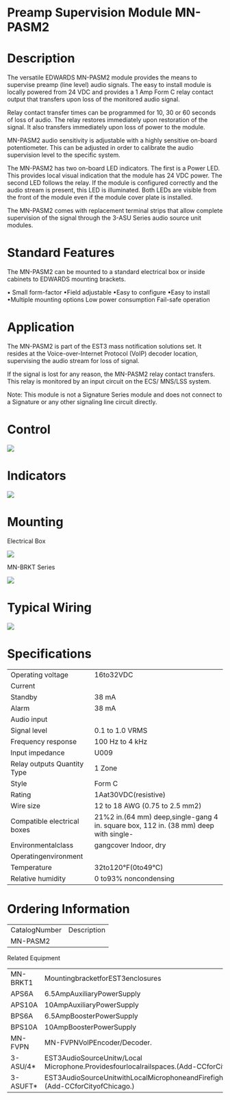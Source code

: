 # Preamp Supervision Module MN-PASM2  

# Description  

The versatile EDWARDS MN-PASM2 module provides the means to supervise preamp (line level) audio signals. The easy to install module is locally powered from 24 VDC and provides a 1 Amp Form C relay contact output that transfers upon loss of the monitored audio signal.  

Relay contact transfer times can be programmed for 10, 30 or 60 seconds of loss of audio. The relay restores immediately upon restoration of the signal. It also transfers immediately upon loss of power to the module.  

MN-PASM2 audio sensitivity is adjustable with a highly sensitive on-board potentiometer. This can be adjusted in order to calibrate the audio supervision level to the specific system.  

The MN-PASM2 has two on-board LED indicators. The first is a Power LED. This provides local visual indication that the module has 24 VDC power. The second LED follows the relay. If the module is configured correctly and the audio stream is present, this LED is illuminated.  Both LEDs are visible from the front of the module even if the module cover plate is installed.  

The MN-PASM2 comes with replacement terminal strips that allow complete supervision of the signal through the 3-ASU Series audio source unit modules.  

# Standard Features  

The MN-PASM2 can be mounted to a standard electrical box or inside cabinets to EDWARDS mounting brackets.  

•	 Small form-factor •Field adjustable •Easy to configure •Easy to install •Multiple mounting options Low power consumption Fail-safe operation  

# Application  

The MN-PASM2 is part of the EST3 mass notification solutions set. It resides at the Voice-over-Internet Protocol (VoIP) decoder location, supervising the audio stream for loss of signal.  

If the signal is lost for any reason, the MN-PASM2 relay contact transfers. This relay is monitored by an input circuit on the ECS/ MNS/LSS system.  

Note: This module is not a Signature Series module and does not connect to a Signature or any other signaling line circuit directly.  

# Control  

![](images/c7c98c82b1017eccfdeafd22b28727d3d21bf0e5a0c18890cee3344862209d28.jpg)  

# Indicators  

![](images/5ea599403fd73921769e36482538f4913da87e7f1a43b72c44c139a5c836592c.jpg)  

# Mounting  

Electrical Box  

![](images/3209c3271cf21535be03a964da77b2bde06f2ffa2d8c922c5b61827cbea87ae7.jpg)  

MN-BRKT Series  

![](images/85624b5305d0516a96635a7fabb9f7aa4eb58d261e82236819b44f9b68137c3b.jpg)  

# Typical Wiring  

![](images/1a5a67c6ff1d5a72150ea97afa93cb921deb690f3086a5db0acba6cba2fd1e0f.jpg)  

# Specifications  

<html><body><table><tr><td>Operating voltage</td><td>16to32VDC</td></tr><tr><td>Current</td><td></td></tr><tr><td>Standby</td><td>38 mA</td></tr><tr><td>Alarm</td><td>38 mA</td></tr><tr><td>Audio input</td><td></td></tr><tr><td>Signal level</td><td>0.1 to 1.0 VRMS</td></tr><tr><td>Frequency response</td><td>100 Hz to 4 kHz</td></tr><tr><td>Input impedance</td><td>U009</td></tr><tr><td>Relay outputs Quantity Type</td><td>1 Zone</td></tr><tr><td>Style</td><td>Form C</td></tr><tr><td>Rating</td><td>1Aat30VDC(resistive)</td></tr><tr><td>Wire size</td><td>12 to 18 AWG (0.75 to 2.5 mm2)</td></tr><tr><td>Compatible electrical boxes</td><td>21%2 in.(64 mm) deep,single-gang 4 in. square box, 112 in. (38 mm) deep with single-</td></tr><tr><td>Environmentalclass</td><td>gangcover Indoor, dry</td></tr><tr><td>Operatingenvironment</td><td></td></tr><tr><td>Temperature</td><td>32to120°F(0to49°C)</td></tr><tr><td>Relative humidity</td><td>0 to93% noncondensing</td></tr></table></body></html>  

# Ordering Information  

<html><body><table><tr><td>CatalogNumber</td><td>Description</td></tr><tr><td>MN-PASM2</td><td></td></tr></table></body></html>  

Related Equipment   


<html><body><table><tr><td>MN-BRKT1</td><td>MountingbracketforEST3enclosures</td></tr><tr><td>APS6A</td><td>6.5AmpAuxiliaryPowerSupply</td></tr><tr><td>APS10A</td><td>10AmpAuxiliaryPowerSupply</td></tr><tr><td>BPS6A</td><td>6.5AmpBoosterPowerSupply</td></tr><tr><td>BPS10A</td><td>10AmpBoosterPowerSupply</td></tr><tr><td>MN-FVPN</td><td>MN-FVPNVolPEncoder/Decoder.</td></tr><tr><td>3-ASU/4*</td><td>EST3AudioSourceUnitw/Local Microphone.Providesfourlocalrailspaces.(Add-CCforCityofChicago.)</td></tr><tr><td>3-ASUFT*</td><td>EST3AudioSourceUnitwithLocalMicrophoneandFirefightersTelephone.(Add-CCforCityofChicago.)</td></tr></table></body></html>  